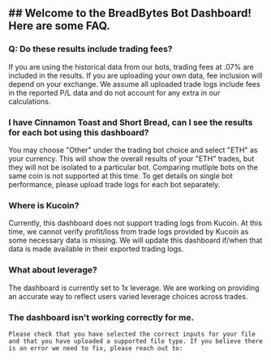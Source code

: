 ## ## Welcome to the BreadBytes Bot Dashboard! Here are some FAQ.

### Q: Do these results include trading fees?

If you are using the historical data from our bots, trading fees at .07% are included in the results.
If you are uploading your own data, fee inclusion will depend on your exchange. We assume all uploaded trade logs include fees in the reported P/L data and do not account for any extra in our calculations. 

### I have Cinnamon Toast and Short Bread, can I see the results for each bot using this dashboard? 
    
You may choose "Other" under the trading bot choice and select "ETH" as your currency. This will show the overall results of your "ETH" trades, but they will not be isolated to a particular bot. Comparing mutliple bots on the same coin is not supported at this time. To get details on single bot performance, please upload trade logs for each bot separately.

### Where is Kucoin? 
Currently, this dashboard does not support trading logs from Kucoin. At this time, we cannot verify profit/loss from trade logs provided by Kucoin as some necessary data is missing. We will update this dashboard if/when that data is made available in their exported trading logs. 

### What about leverage?
The dashboard is currently set to 1x leverage. We are working on providing an accurate way to reflect users varied leverage choices across trades. 

### The dashboard isn't working correctly for me. 
    Please check that you have selected the correct inputs for your file and that you have uploaded a supported file type. If you believe there is an error we need to fix, please reach out to: 

